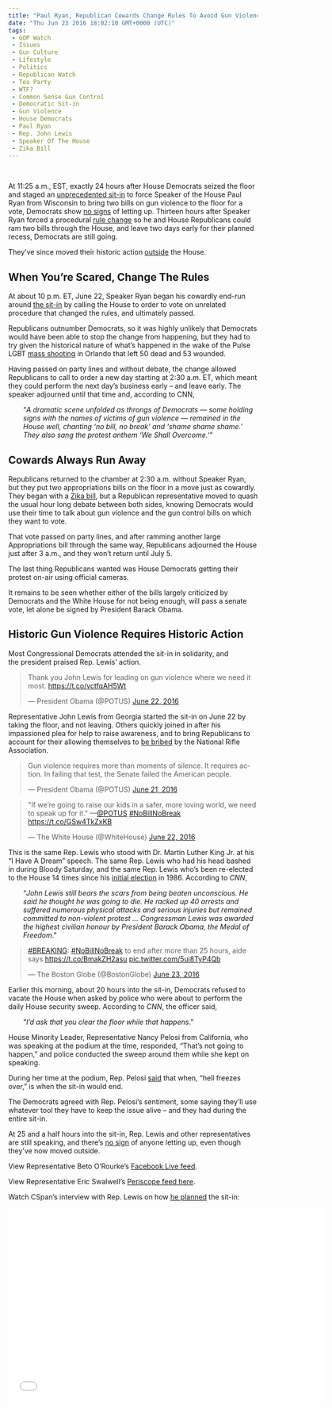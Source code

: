 ```yaml
---
title: "Paul Ryan, Republican Cowards Change Rules To Avoid Gun Violence Vote (VIDEO)"
date: "Thu Jun 23 2016 18:02:10 GMT+0000 (UTC)"
tags: 
 - GOP Watch
 - Issues
 - Gun Culture
 - Lifestyle
 - Politics
 - Republican Watch
 - Tea Party
 - WTF?
 - Common Sense Gun Control
 - Democratic Sit-in
 - Gun Violence
 - House Democrats
 - Paul Ryan
 - Rep. John Lewis
 - Speaker Of The House
 - Zika Bill
---
```

<p><!--OffDef--><br>
<!--Ads1--></p><p>At 11:25 a.m., EST, exactly 24&#xA0;hours after House Democrats seized the floor and&#xA0;staged an <a href="http://www.liberalamerica.org/2016/06/22/paul-ryan-tried-to-silence-house-democrats-gun-violence-sit-in-so-theyre-live-streaming-it/">unprecedented sit-in</a> to force Speaker of the House Paul Ryan from Wisconsin to bring two bills on gun violence to the floor for a vote, Democrats show <a href="https://www.washingtonpost.com/news/powerpost/wp/2016/06/22/democrats-stage-protest-on-house-floor-to-force-gun-control-votes/" onclick="__gaTracker(&apos;send&apos;, &apos;event&apos;, &apos;outbound-article&apos;, &apos;https://www.washingtonpost.com/news/powerpost/wp/2016/06/22/democrats-stage-protest-on-house-floor-to-force-gun-control-votes/&apos;, &apos;no signs&apos;);">no signs</a> of letting up. Thirteen&#xA0;hours after Speaker Ryan forced a procedural <a href="http://www.realclearpolitics.com/articles/2016/06/23/house_gop_thwarts_sit-in_with_zika_vote_recess_130986.html" onclick="__gaTracker(&apos;send&apos;, &apos;event&apos;, &apos;outbound-article&apos;, &apos;http://www.realclearpolitics.com/articles/2016/06/23/house_gop_thwarts_sit-in_with_zika_vote_recess_130986.html&apos;, &apos;rule change&apos;);">rule change</a>&#xA0;so he and House Republicans&#xA0;could ram two bills through the&#xA0;House, and leave two days early for their planned recess, Democrats are still going.</p><p>They&#x2019;ve since moved their historic action <a href="http://www.c-span.org/video/?411709-1/house-democrats-hold-rally-us-capitol" onclick="__gaTracker(&apos;send&apos;, &apos;event&apos;, &apos;outbound-article&apos;, &apos;http://www.c-span.org/video/?411709-1/house-democrats-hold-rally-us-capitol&apos;, &apos;outside&apos;);">outside</a> the House.</p><h2>When You&#x2019;re Scared, Change The Rules</h2><p>At about 10 p.m. ET, June 22, Speaker Ryan began his&#xA0;cowardly end-run around <a href="http://www.realclearpolitics.com/articles/2016/06/23/house_gop_thwarts_sit-in_with_zika_vote_recess_130986.html" onclick="__gaTracker(&apos;send&apos;, &apos;event&apos;, &apos;outbound-article&apos;, &apos;http://www.realclearpolitics.com/articles/2016/06/23/house_gop_thwarts_sit-in_with_zika_vote_recess_130986.html&apos;, &apos;the sit-in&apos;);">the sit-in</a> by calling the House to order to vote on unrelated procedure that changed the rules, and ultimately passed.</p><p>Republicans outnumber Democrats, so it was&#xA0;highly unlikely that&#xA0;Democrats would have been able to stop the change from happening, but they had to try given the historical nature of what&#x2019;s happened in the wake of the Pulse LGBT <a href="http://www.liberalamerica.org/2016/06/12/50-confirmed-dead-53-wounded-worst-mass-shooting-us-history/">mass shooting</a> in Orlando that left 50 dead and 53 wounded.</p><p>Having passed on party lines and without debate, the change&#xA0;allowed Republicans to call to order a new day starting at 2:30 a.m. ET, which meant they could perform the next day&#x2019;s business early &#x2013; and leave early. The speaker adjourned until that time and, according to CNN,</p><p style="padding-left: 30px;">&#x201C;<em>A dramatic scene unfolded as throngs of Democrats &#x2014; some holding signs with the names of victims of gun violence &#x2014; remained in the House well, chanting &#x2018;no bill, no break&#x2019; and &#x2018;shame shame shame.&#x2019; They also sang the protest anthem &#x2018;We Shall Overcome.</em>&#x2018;&#x201D;</p><h2>Cowards Always Run Away</h2><p>Republicans returned to the chamber at 2:30 a.m. without Speaker Ryan, but they put two appropriations bills on the floor in a move just as cowardly. They began with a <a href="http://www.c-span.org/video/?411693-1/ushouse-passes-zika-legislation" onclick="__gaTracker(&apos;send&apos;, &apos;event&apos;, &apos;outbound-article&apos;, &apos;http://www.c-span.org/video/?411693-1/ushouse-passes-zika-legislation&apos;, &apos;Zika bill&apos;);">Zika bill</a>, but a Republican representative moved to quash the usual hour long debate between both sides, knowing Democrats would use their time to talk about gun violence and the gun control bills on which they want to vote.</p><p>That vote&#xA0;passed on party lines, and after ramming another large Appropriations bill through the same way, Republicans adjourned the House just after 3 a.m., and they won&#x2019;t return until July 5.</p><p>The last thing Republicans wanted was House Democrats getting their protest on-air using official cameras.</p><p>It remains to be seen whether either of the bills largely criticized by Democrats and the White House for not being enough, will pass a&#xA0;senate vote, let alone be signed by President Barack Obama.</p><h2>Historic Gun Violence Requires Historic Action</h2><p>Most Congressional Democrats attended the sit-in in solidarity, and the&#xA0;president&#xA0;praised Rep. Lewis&#x2019; action.</p><blockquote class="twitter-tweet" data-width="500"><p lang="en" dir="ltr">Thank you John Lewis for leading on gun violence where we need it most. <a href="https://t.co/vctfqAH5Wt" onclick="__gaTracker(&apos;send&apos;, &apos;event&apos;, &apos;outbound-article&apos;, &apos;https://t.co/vctfqAH5Wt&apos;, &apos;https://t.co/vctfqAH5Wt&apos;);">https://t.co/vctfqAH5Wt</a></p>
<p>&#x2014; President Obama (@POTUS) <a href="https://twitter.com/POTUS/status/745674203286773761" onclick="__gaTracker(&apos;send&apos;, &apos;event&apos;, &apos;outbound-article&apos;, &apos;https://twitter.com/POTUS/status/745674203286773761&apos;, &apos;June 22, 2016&apos;);">June 22, 2016</a></p></blockquote><p><script async src="//platform.twitter.com/widgets.js" charset="utf-8"></script></p><p>Representative John Lewis from Georgia started the sit-in on June 22 by taking the floor, and not leaving. Others quickly joined in after his impassioned plea for help to&#xA0;raise awareness, and to bring Republicans to account for their allowing themselves to <a href="http://www.liberalamerica.org/2016/06/12/nra-bribed-45-senators-helped-cause-orlando-massacre/">be bribed</a> by the&#xA0;National Rifle Association.</p><blockquote class="twitter-tweet" data-width="500"><p lang="en" dir="ltr">Gun violence requires more than moments of silence. It requires action. In failing that test, the Senate failed the American people.</p>
<p>&#x2014; President Obama (@POTUS) <a href="https://twitter.com/POTUS/status/745272915780743168" onclick="__gaTracker(&apos;send&apos;, &apos;event&apos;, &apos;outbound-article&apos;, &apos;https://twitter.com/POTUS/status/745272915780743168&apos;, &apos;June 21, 2016&apos;);">June 21, 2016</a></p></blockquote><p><script async src="//platform.twitter.com/widgets.js" charset="utf-8"></script></p><blockquote class="twitter-tweet" data-width="500"><p lang="en" dir="ltr">&quot;If we&#x2019;re going to raise our kids in a safer, more loving world, we need to speak up for it.&quot; &#x2014;<a href="https://twitter.com/POTUS" onclick="__gaTracker(&apos;send&apos;, &apos;event&apos;, &apos;outbound-article&apos;, &apos;https://twitter.com/POTUS&apos;, &apos;@POTUS&apos;);">@POTUS</a> <a href="https://twitter.com/hashtag/NoBillNoBreak?src=hash" onclick="__gaTracker(&apos;send&apos;, &apos;event&apos;, &apos;outbound-article&apos;, &apos;https://twitter.com/hashtag/NoBillNoBreak?src=hash&apos;, &apos;#NoBillNoBreak&apos;);">#NoBillNoBreak</a> <a href="https://t.co/GSw4TkZxKB" onclick="__gaTracker(&apos;send&apos;, &apos;event&apos;, &apos;outbound-article&apos;, &apos;https://t.co/GSw4TkZxKB&apos;, &apos;https://t.co/GSw4TkZxKB&apos;);">https://t.co/GSw4TkZxKB</a></p>
<p>&#x2014; The White House (@WhiteHouse) <a href="https://twitter.com/WhiteHouse/status/745723479824097280" onclick="__gaTracker(&apos;send&apos;, &apos;event&apos;, &apos;outbound-article&apos;, &apos;https://twitter.com/WhiteHouse/status/745723479824097280&apos;, &apos;June 22, 2016&apos;);">June 22, 2016</a></p></blockquote><p><script async src="//platform.twitter.com/widgets.js" charset="utf-8"></script></p><p>This is the&#xA0;same Rep. Lewis who stood with Dr. Martin Luther King Jr. at his &#x201C;I Have A Dream&#x201D; speech. The same Rep. Lewis who had his head bashed in during Bloody Saturday, and the same Rep. Lewis who&#x2019;s been re-elected to the House 14 times since his <a href="http://edition.cnn.com/2016/06/22/politics/john-lewis-sit-in-gun-violence/" onclick="__gaTracker(&apos;send&apos;, &apos;event&apos;, &apos;outbound-article&apos;, &apos;http://edition.cnn.com/2016/06/22/politics/john-lewis-sit-in-gun-violence/&apos;, &apos;initial election&apos;);">initial election</a> in 1986. According to <em>CNN</em>,</p><p style="padding-left: 30px;">&#x201C;<em>John Lewis still bears the scars from being beaten unconscious. He said he thought he was going to die.&#xA0;He racked up 40 arrests and suffered numerous physical attacks and serious injuries but remained committed to non-violent protest &#x2026;&#xA0;Congressman Lewis was awarded the highest civilian honour by President Barack Obama, the Medal of Freedom</em>.&#x201D;</p><blockquote class="twitter-tweet" data-width="500"><p lang="en" dir="ltr"><a href="https://twitter.com/hashtag/BREAKING?src=hash" onclick="__gaTracker(&apos;send&apos;, &apos;event&apos;, &apos;outbound-article&apos;, &apos;https://twitter.com/hashtag/BREAKING?src=hash&apos;, &apos;#BREAKING&apos;);">#BREAKING</a>: <a href="https://twitter.com/hashtag/NoBillNoBreak?src=hash" onclick="__gaTracker(&apos;send&apos;, &apos;event&apos;, &apos;outbound-article&apos;, &apos;https://twitter.com/hashtag/NoBillNoBreak?src=hash&apos;, &apos;#NoBillNoBreak&apos;);">#NoBillNoBreak</a> to end after more than 25 hours, aide says <a href="https://t.co/BmakZH2asu" onclick="__gaTracker(&apos;send&apos;, &apos;event&apos;, &apos;outbound-article&apos;, &apos;https://t.co/BmakZH2asu&apos;, &apos;https://t.co/BmakZH2asu&apos;);">https://t.co/BmakZH2asu</a> <a href="https://t.co/5ui8TyP4Qb" onclick="__gaTracker(&apos;send&apos;, &apos;event&apos;, &apos;outbound-article&apos;, &apos;https://t.co/5ui8TyP4Qb&apos;, &apos;pic.twitter.com/5ui8TyP4Qb&apos;);">pic.twitter.com/5ui8TyP4Qb</a></p>
<p>&#x2014; The Boston Globe (@BostonGlobe) <a href="https://twitter.com/BostonGlobe/status/746028748802252800" onclick="__gaTracker(&apos;send&apos;, &apos;event&apos;, &apos;outbound-article&apos;, &apos;https://twitter.com/BostonGlobe/status/746028748802252800&apos;, &apos;June 23, 2016&apos;);">June 23, 2016</a></p></blockquote><p><script async src="//platform.twitter.com/widgets.js" charset="utf-8"></script></p><p>Earlier this morning, about 20 hours into the sit-in,&#xA0;Democrats refused to vacate the House&#xA0;when asked by police who were about to perform the daily House security sweep. According to <em>CNN</em>, the officer said,</p><p style="padding-left: 30px;">&#x201C;<em>I&#x2019;d ask that you clear the floor while that happens</em>.&#x201D;</p><p>House Minority Leader, Representative Nancy Pelosi from California, who was speaking at the podium at the time, responded, &#x201C;That&#x2019;s not going to happen,&#x201D; and police conducted the sweep around them while she kept on speaking.</p><p>During her time at the podium, Rep. Pelosi <a href="http://edition.cnn.com/2016/06/22/politics/john-lewis-sit-in-gun-violence/" onclick="__gaTracker(&apos;send&apos;, &apos;event&apos;, &apos;outbound-article&apos;, &apos;http://edition.cnn.com/2016/06/22/politics/john-lewis-sit-in-gun-violence/&apos;, &apos;said&apos;);">said</a> that when, &#x201C;hell freezes over,&#x201D; is when the sit-in would end.</p><p><!--Ads2--></p><p>The Democrats agreed with Rep. Pelosi&#x2019;s sentiment, some saying they&#x2019;ll use whatever tool they have to keep the issue alive &#x2013; and they had during the entire sit-in.</p><p>At 25 and a half hours into the sit-in, Rep. Lewis and other representatives are still speaking, and there&#x2019;s <a href="http://www.c-span.org/video/?411697-1/house-democratic-sitin-gun-violence-enters-second-day&amp;live" onclick="__gaTracker(&apos;send&apos;, &apos;event&apos;, &apos;outbound-article&apos;, &apos;http://www.c-span.org/video/?411697-1/house-democratic-sitin-gun-violence-enters-second-day&amp;live&apos;, &apos;no sign&apos;);">no sign</a> of anyone letting up, even though they&#x2019;ve now moved outside.</p><p>View Representative Beto O&#x2019;Rourke&#x2019;s <a href="https://www.facebook.com/BetoORourkeTX16/videos/1188080154591169/" onclick="__gaTracker(&apos;send&apos;, &apos;event&apos;, &apos;outbound-article&apos;, &apos;https://www.facebook.com/BetoORourkeTX16/videos/1188080154591169/&apos;, &apos;Facebook Live feed&apos;);">Facebook Live feed</a>.</p><p>View Representative Eric Swalwell&#x2019;s <a href="https://www.periscope.tv/RepSwalwell/1MYGNBELmWnGw" onclick="__gaTracker(&apos;send&apos;, &apos;event&apos;, &apos;outbound-article&apos;, &apos;https://www.periscope.tv/RepSwalwell/1MYGNBELmWnGw&apos;, &apos;Periscope feed here&apos;);" target="_blank">Periscope feed here</a>.</p><p>Watch CSpan&#x2019;s interview with Rep. Lewis on how <a href="https://youtu.be/azorbHa3WYU" onclick="__gaTracker(&apos;send&apos;, &apos;event&apos;, &apos;outbound-article&apos;, &apos;https://youtu.be/azorbHa3WYU&apos;, &apos;he planned&apos;);">he planned</a> the sit-in:</p><p><span class="embed-youtube" style="text-align:center; display: block;"><iframe class="youtube-player" type="text/html" width="640" height="390" src="//www.youtube.com/embed/azorbHa3WYU?version=3&amp;rel=1&amp;fs=1&amp;autohide=2&amp;showsearch=0&amp;showinfo=1&amp;iv_load_policy=1&amp;wmode=transparent" allowfullscreen="true" style="border:0;"></iframe></span></p>